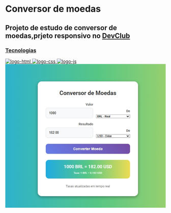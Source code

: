 <h1>Conversor de moedas</h1>

<h2>Projeto de estudo de conversor de moedas,prjeto responsivo no <a href="https://rodolfomori.com.br/devclub>DevClub"</a>DevClub</h2>

<h3>Tecnologias</h3>

<img src="https://img.shields.io/badge/HTML5-E34F26?style=for-the-badge&logo=html5&logoColor=white" alt="logo-html">
<img src="https://img.shields.io/badge/CSS-239120?&style=for-the-badge&logo=css3&logoColor=white" alt="logo-css">
<img src="https://img.shields.io/badge/JavaScript-F7DF1E?style=for-the-badge&logo=javascript&logoColor=black" alt="logo-js">


<img src="https://raw.githubusercontent.com/CarlosC30/conversorNew/93484c16715fd4b792701b1e3c4ecd7ccbe69ed0/assests/printConvertnew.png">
